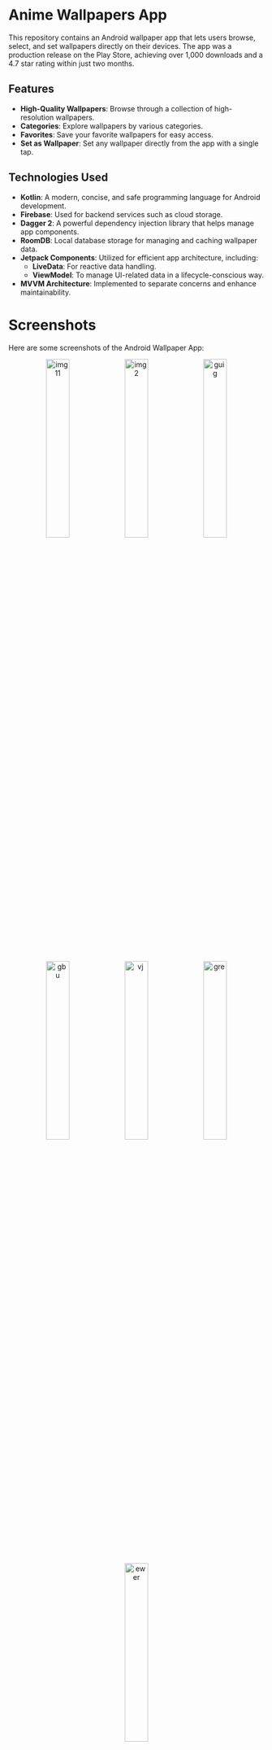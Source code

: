 ﻿# Anime Wallpapers App

This repository contains an Android wallpaper app that lets users browse, select, and set wallpapers directly on their devices. The app was a production release on the Play Store, achieving over 1,000 downloads and a 4.7 star rating within just two months.
## Features

- **High-Quality Wallpapers**: Browse through a collection of high-resolution wallpapers.
- **Categories**: Explore wallpapers by various categories.
- **Favorites**: Save your favorite wallpapers for easy access.
- **Set as Wallpaper**: Set any wallpaper directly from the app with a single tap.

## Technologies Used

- **Kotlin**: A modern, concise, and safe programming language for Android development.
- **Firebase**: Used for backend services such as cloud storage.
- **Dagger 2**: A powerful dependency injection library that helps manage app components.
- **RoomDB**: Local database storage for managing and caching wallpaper data.
- **Jetpack Components**: Utilized for efficient app architecture, including:
  - **LiveData**: For reactive data handling.
  - **ViewModel**: To manage UI-related data in a lifecycle-conscious way.
- **MVVM Architecture**: Implemented to separate concerns and enhance maintainability.

# Screenshots

Here are some screenshots of the Android Wallpaper App:

<p align="center">
    <img src="https://github.com/user-attachments/assets/093d7dfc-9210-4d0c-bb48-448168760aae" alt="img11" width="30%" />
  <img src="https://github.com/user-attachments/assets/eb749f37-0398-4a85-9295-97f01750ac86" alt="img2" width="30%" />
  <img src="https://github.com/user-attachments/assets/5bc1f287-a8f3-4aa2-807e-b20afcceae6d" alt="guig" width="30%" />
</p>


<p align="center">
    <img src="https://github.com/user-attachments/assets/7aa6d334-0e65-45c3-8d9a-2ad12fc1c0a2" alt="gbu" width="30%" />
  <img src="https://github.com/user-attachments/assets/cf0bef7c-997d-487c-9355-8dad1547fc1f" alt="vj" width="30%" />
  <img src="https://github.com/user-attachments/assets/50dd126b-e43f-48cb-b72a-36f446809d3a" alt="gre" width="30%" />
</p>

<p align="center">
    <img src="https://github.com/user-attachments/assets/cfb7f478-6e3d-43ed-a010-f9f9cb4d92de" alt="ewer" width="30%" />

</p>











